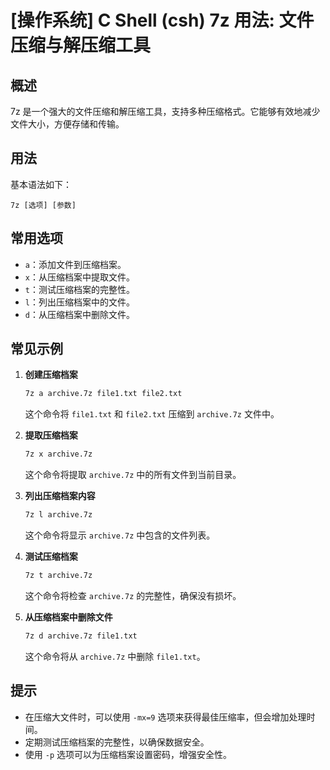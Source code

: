 # [操作系统] C Shell (csh) 7z 用法: 文件压缩与解压缩工具

## 概述
7z 是一个强大的文件压缩和解压缩工具，支持多种压缩格式。它能够有效地减少文件大小，方便存储和传输。

## 用法
基本语法如下：
```
7z [选项] [参数]
```

## 常用选项
- `a`：添加文件到压缩档案。
- `x`：从压缩档案中提取文件。
- `t`：测试压缩档案的完整性。
- `l`：列出压缩档案中的文件。
- `d`：从压缩档案中删除文件。

## 常见示例
1. **创建压缩档案**
   ```bash
   7z a archive.7z file1.txt file2.txt
   ```
   这个命令将 `file1.txt` 和 `file2.txt` 压缩到 `archive.7z` 文件中。

2. **提取压缩档案**
   ```bash
   7z x archive.7z
   ```
   这个命令将提取 `archive.7z` 中的所有文件到当前目录。

3. **列出压缩档案内容**
   ```bash
   7z l archive.7z
   ```
   这个命令将显示 `archive.7z` 中包含的文件列表。

4. **测试压缩档案**
   ```bash
   7z t archive.7z
   ```
   这个命令将检查 `archive.7z` 的完整性，确保没有损坏。

5. **从压缩档案中删除文件**
   ```bash
   7z d archive.7z file1.txt
   ```
   这个命令将从 `archive.7z` 中删除 `file1.txt`。

## 提示
- 在压缩大文件时，可以使用 `-mx=9` 选项来获得最佳压缩率，但会增加处理时间。
- 定期测试压缩档案的完整性，以确保数据安全。
- 使用 `-p` 选项可以为压缩档案设置密码，增强安全性。